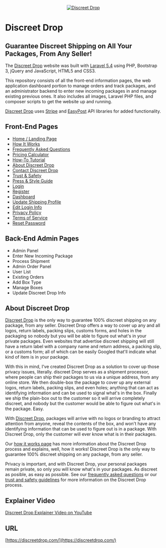 <p align="center">
<a href="https://discreetdrop.com/"><img src="https://discreetdrop.com/images/DiscreetDropLogo.svg" alt="Discreet Drop"></a>
</p>

# Discreet Drop
## Guarantee Discreet Shipping on All Your Packages, From Any Seller!

The [Discreet Drop](https://discreetdrop.com/) website was built with [Laravel 5.4](http://laravel.com) using PHP, Bootstrap 3, jQuery and JavaScript, HTML5 and CSS3. 

This repository consists of all the front-end information pages, the web application dashboard portion to manage orders and track packages, and an administrator backend to enter new incoming packages in and manage existing previous ones. It also includes all images, Laravel PHP files, and composer scripts to get the website up and running.

[Discreet Drop](https://discreetdrop.com/) uses [Stripe](https://stripe.com/) and [EasyPost](https://www.easypost.com/) API libraries for added functionality. 

## Front-End Pages

- [Home / Landing Page](https://discreetdrop.com/)
- [How It Works](https://discreetdrop.com/how-it-works/)
- [Frequently Asked Questions](https://discreetdrop.com/faq/)
- [Pricing Calculator](https://discreetdrop.com/pricing-calculator/)
- [How-To Tutorial](https://discreetdrop.com/tutorial/)
- [About Discreet Drop](https://discreetdrop.com/about/)
- [Contact Discreet Drop](https://discreetdrop.com/contact/)
- [Trust & Safety](https://discreetdrop.com/trust-and-safety/)
- [Press & Style Guide](https://discreetdrop.com/press-and-style-guide/)
- [Login](https://discreetdrop.com/login/)
- [Register](https://discreetdrop.com/register/)
- [Dashboard](https://discreetdrop.com/dashboard/)
- [Update Shipping Profile](https://discreetdrop.com/profile-info/)
- [Edit Login Info](https://discreetdrop.com/login-info/)
- [Privacy Policy](https://discreetdrop.com/privacy-policy/)
- [Terms of Service](https://discreetdrop.com/terms-of-service/)
- [Reset Password](https://discreetdrop.com/password/reset/)

## Back-End Admin Pages

- Admin Panel
- Enter New Incoming Package
- Process Shipment
- Admin Order Panel
- User List
- Existing Orders
- Add Box Type
- Manage Boxes
- Update Discreet Drop Info

## About Discreet Drop

[Discreet Drop](https://discreetdrop.com/) is the only way to guarantee 100% discreet shipping on any package, from any seller. Discreet Drop offers a way to cover up any and all logos, return labels, packing slips, customs forms, and holes in the packaging so nobody but you will be able to figure out what's in your private packages. Even websites that advertise discreet shipping will still have a return label with a company name and return address, a packing slip, or a customs form; all of which can be easily Googled that'll indicate what kind of item is in your package.

With this in mind, I've created Discreet Drop as a solution to cover up those privacy issues, literally. discreet Drop serves as a shipment processor, where people can ship their packages to us via a unique address, from any online store. We then double-box the package to cover up any external logos, return labels, packing slips, and even holes; anything that can act as identifying information and can be used to signal what's in the box. Finally we ship the plain-box out to the customer so it will arrive completely discreet, and nobody but the customer would be able to figure out what's in the package. Easy.

With [Discreet Drop](https://discreetdrop.com/), packages will arrive with no logos or branding to attract attention from anyone, reveal the contents of the box, and won't have any identifying information that can be used to figure out is in a package. With Discreet Drop, only the customer will ever know what is in their packages.

Our [how it works page](https://discreetdrop.com/how-it-works) has more information about the Discreet Drop process and explains, well, how it works! Discreet Drop is the only way to guarantee 100% discreet shipping on any package, from any seller.

Privacy is important, and with Discreet Drop, your personal packages remain private, so only you will know what's in your packages. As discreet as posible, as easy as possible. See our [frequently asked questions](https://discreetdrop.com/faq/) or our [trust and safety guidelines](https://discreetdrop.com/trust-and-safety/) for more information on the Discreet Drop process.

## Explainer Video
[Discreet Drop Explainer Video on YouTube](https://www.youtube.com/watch?v=Zp0iOS43DyY)

## URL
[https://discreetdrop.com/](https://discreetdrop.com/)